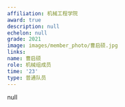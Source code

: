 ```yaml
---
affiliation: 机械工程学院
award: true
description: null
echelon: null
grade: 2021
image: images/member_photo/曹启硕.jpg
links:
name: 曹启硕
role: 机械组成员
time: '23'
type: 普通队员
---
```


null


